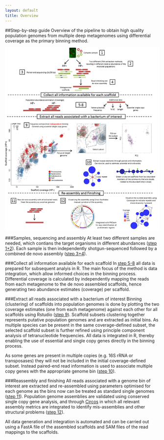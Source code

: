 ```yaml
---
layout: default
title: Overview
---
```

##Step-by-step guide
Overview of the pipeline to obtain high quality population genomes from multiple deep metagenomes using differential coverage as the primary binning method.

![workflow](../images/workflow.png)

###Samples, sequencing and assembly
At least two different samples are needed, which contians the target organisms in different abundances ([step 1+2](step1.html)). Each sample is then independently shotgun-sequenced followed by a combined de novo assembly ([step 3+4](step3.html)). 

###Collect all information available for each scaffold
In [step 5-8](step5.html) all data is prepared for subsequent analyis in R. The main focus of the method is data integration, which allow informed choices in the binning process. Differential coverage is calculated by independently mapping the reads from each metagenome to the de novo assembled scaffolds, hence generating two abundance estimates (coverage) per scaffold. 

###Extract all reads associated with a bacterium of interest
Binning (clustering) of scaffolds into population genomes is done by plotting the two coverage estimates (one from each metagenome) against each other for all scaffolds using Rstudio ([step 9](step9.html)). Scaffold subsets clustering together represents putative population genomes and are extracted as initial bins. As multiple species can be present in the same coverage-defined subset, the selected scaffold subset is further refined using principle component analysis of tetranucleotide frequencies. All data is integrated in R, thereby enabling the use of essential and single copy genes directly in the binning process.

As some genes are present in multiple copies (e.g. 16S rRNA or transposases) they will not be included in the initial coverage-defined subset. Instead paired-end read information is used to associate multiple copy genes with the appropriate genome bin ([step 10](step10.html)). 

###Reassembly and finishing
All reads associated with a genome bin of interest are extracted and re-assembled using parameters optimised for each genome as the bins now can be treated as standard single genomes ([step 11](step11.html)). Population genome assemblies are validated using conserved single copy gene analysis, and through [Circos](http://circos.ca/) in which all relevant assembly metrics are integrated to identify mis-assemblies and other structural problems ([step 12](step12.html)).

All data generation and integration is automated and can be carried out using a FastA file of the assembled scaffolds and SAM files of the read mappings to the scaffolds.

